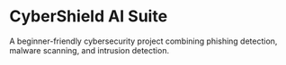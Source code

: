 # CyberShield AI Suite

A beginner-friendly cybersecurity project combining phishing detection, malware scanning, and intrusion detection.